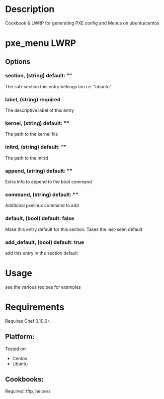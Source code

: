 Description
===========
Cookbook & LWRP for generating PXE config and Menus on ubuntu/centos

pxe_menu LWRP
=====

## Options
### section, (string) default:  ""
  The sub-section this entry belongs too i.e. "ubuntu" 
### label,  (string)   required 
  The descriptive label of this entry 
### kernel, (string) default: ""
  The path to the kernel file
### initrd, (string) default: ""
  The path to the initrd
### append, (string) default: ""
  Extra info to append to the boot command
### command, (string) default: ""
  Addtional pxelinux command to add 
### default, (bool) default: false
  Make this entry default for this section. Takes the last-seen default 
### add_default, (bool) default: true
  add this entry in the section default

Usage
=====

  see the various recipes for examples 
  
Requirements
============

Requires Chef 0.10.0+.

## Platform:

Tested on:

* Centos
* Ubuntu

## Cookbooks:

Required: tftp, helpers


